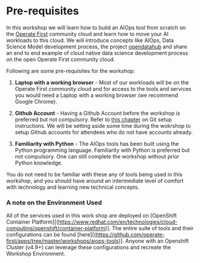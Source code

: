 # Pre-requisites

In this workshop we will learn how to build an AIOps tool from scratch on the [Operate First](https://www.operate-first.cloud/) community cloud and learn how to move your AI workloads to this cloud. We will introduce concepts like AIOps, Data Science Model development process, the project [opendatahub](https://opendatahub.io/) and share an end to end example of cloud native data science development process on the open Operate First community cloud.

Following are some pre-requisites for the workshop:

1. **Laptop with a working browser** - Most of our workloads will be on the Operate First community cloud and for access to the tools and services you would need a Laptop with a working browser (we recommend Google Chrome).

2. **Github Account** - Having a Github Account before the workshop is preferred but not compulsory. Refer to [this chapter](./git_setup.md) on Git setup instructions. We will be setting aside some time during the wokrshop to setup Github accounts for attendees who do not have accounts already.

3. **Familiarity with Python** - The AIOps tools has been built using the Python programming language. Familiarity with Python is preferred but not compulsory. One can still complete the workshop without prior Python knowledge.

You do not need to be familiar with these any of tools being used in this workshop, and you should have around an intermediate level of comfort with technology and learning new technical concepts.

### A note on the Environment Used

All of the services used in this work shop are deployed on [OpenShift Container Platform][(https://www.redhat.com/en/technologies/cloud-computing/openshift/container-platform)].
The entire suite of tools and their configurations can be found [here][(https://github.com/operate-first/apps/tree/master/workshops/aiops-tools)].
Anyone with an Openshift Cluster (v4.9+) can leverage these configurations and recreate the Workshop Environment.
